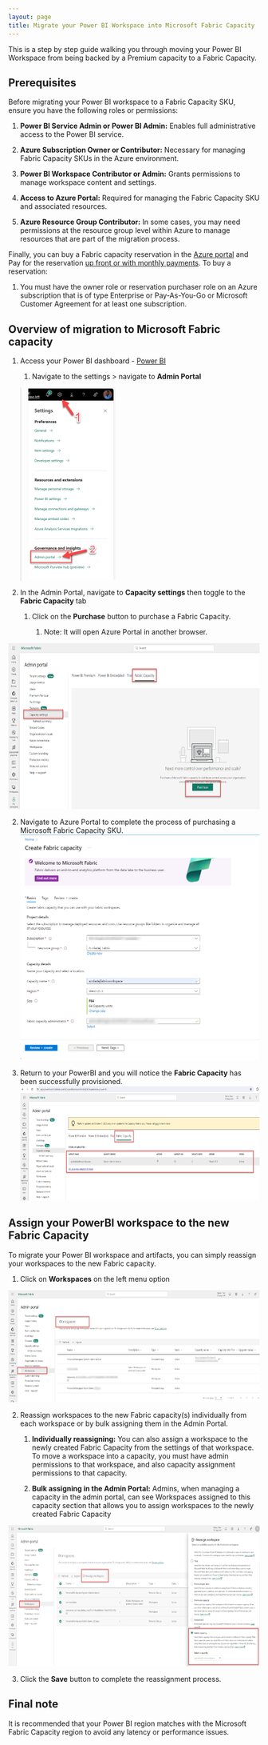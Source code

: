 ```yaml
---
layout: page
title: Migrate your Power BI Workspace into Microsoft Fabric Capacity
---
```

This is a step by step guide walking you through moving your Power BI Workspace from being backed by a Premium capacity to a Fabric Capacity.

## Prerequisites ##

Before migrating your Power BI workspace to a Fabric Capacity SKU,
ensure you have the following roles or permissions:

1.  **Power BI Service Admin or Power BI Admin:** Enables full
    administrative access to the Power BI service.

2.  **Azure Subscription Owner or Contributor:** Necessary for managing
    Fabric Capacity SKUs in the Azure environment.

3.  **Power BI Workspace Contributor or Admin:** Grants permissions to
    manage workspace content and settings.

4.  **Access to Azure Portal:** Required for managing the Fabric
    Capacity SKU and associated resources.

5.  **Azure Resource Group Contributor:** In some cases, you may need
    permissions at the resource group level within Azure to manage
    resources that are part of the migration process.

Finally, you can buy a Fabric capacity reservation in the [Azure
portal](https://portal.azure.com/#view/Microsoft_Azure_Reservations/ReservationsBrowseBlade)
and Pay for the reservation [up front or with monthly
payments](https://learn.microsoft.com/en-us/azure/cost-management-billing/reservations/prepare-buy-reservation).
To buy a reservation:

1.  You must have the owner role or reservation purchaser role on an
    Azure subscription that is of type Enterprise or Pay-As-You-Go or
    Microsoft Customer Agreement for at least one subscription.

## Overview of migration to Microsoft Fabric capacity ##

1.  Access your Power BI dashboard - [Power
    BI](https://msit.powerbi.com/home?experience=power-bi)

    1.  Navigate to the settings \> navigate to **Admin Portal**

> <img src="./images/image1.png" style="width:1.82293in;height:4.00003in"
> alt="A screenshot of a phone Description automatically generated" />

2.  In the Admin Portal, navigate to **Capacity settings** then toggle
    to the **Fabric Capacity** tab

    1.  Click on the **Purchase** button to purchase a Fabric Capacity.

        1.  Note: It will open Azure Portal in another browser.

<img src="./images/image2.png" style="width:6.5in;height:3.45764in"
alt="A screenshot of a computer Description automatically generated" />

2.  Navigate to Azure Portal to complete the process of purchasing a
    Microsoft Fabric Capacity SKU.  
    <img src="./images/image3.png" style="width:5.19795in;height:4.69274in"
    alt="A screenshot of a computer Description automatically generated" />

3.  Return to your PowerBI and you will notice the **Fabric Capacity**
    has been successfully provisioned.  
    <img src="./images/image4.png" style="width:6.5in;height:2.39861in"
    alt="A screenshot of a computer Description automatically generated" />

## Assign your PowerBI workspace to the new Fabric Capacity ##

To migrate your Power BI workspace and artifacts, you can simply
reassign your workspaces to the new Fabric capacity.

1.  Click on **Workspaces** on the left menu option

<img src="./images/image5.png" style="width:6.5in;height:2.33542in"
alt="A screenshot of a computer Description automatically generated" />

2.  Reassign workspaces to the new Fabric capacity(s) individually from
    each workspace or by bulk assigning them in the Admin Portal.

    1.  **Individually reassigning:** You can also assign a workspace to
        the newly created Fabric Capacity from the settings of that
        workspace. To move a workspace into a capacity, you must have
        admin permissions to that workspace, and also capacity
        assignment permissions to that capacity.

    2.  **Bulk assigning in the Admin Portal:** Admins, when managing a
        capacity in the admin portal, can see Workspaces assigned to
        this capacity section that allows you to assign workspaces to
        the newly created Fabric Capacity

<img src="./images/image6.png" style="width:6.5in;height:2.94028in"
alt="A screenshot of a computer Description automatically generated" />

3.  Click the **Save** button to complete the reassignment process.

## Final note ##

It is recommended that your Power BI region matches with the Microsoft
Fabric Capacity region to avoid any latency or performance issues.